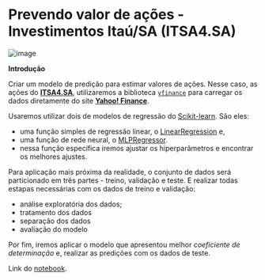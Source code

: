 # Prevendo valor de ações - Investimentos Itaú/SA (ITSA4.SA)

![image](https://user-images.githubusercontent.com/63373520/148662814-51c7b14a-a3af-4e34-8a7b-2f73801ca1cb.png)


**Introdução**

Criar um modelo de predição para estimar valores de ações. Nesse caso, as ações do [**ITSA4.SA**](https://finance.yahoo.com/quote/ITSA4.SA?p=ITSA4.SA&.tsrc=fin-srch), utilizaremos a biblioteca  [`yfinance`](https://pypi.org/project/yfinance/) para carregar os dados diretamente do site [**Yahoo! Finance**](https://finance.yahoo.com/).

Usaremos utilizar dois de modelos de regressão do [Scikit-learn](https://scikit-learn.org/stable/index.html). São eles:
- uma função simples de regressão linear, o [LinearRegression](https://scikit-learn.org/stable/modules/generated/sklearn.linear_model.LinearRegression.html?highlight=linear#sklearn.linear_model.LinearRegression) e,
- uma função de rede neural, o [MLPRegressor](https://scikit-learn.org/stable/modules/generated/sklearn.neural_network.MLPRegressor.html?highlight=mlp#sklearn.neural_network.MLPRegressor).
 - nessa função específica iremos ajustar os hiperparâmetros e encontrar os melhores ajustes.

Para aplicação mais próxima da realidade, o conjunto de dados será particionado em três partes - treino, validação e teste.
E realizar todas estapas necessárias com os dados de treino e validação:
- análise exploratória dos dados;
- tratamento dos dados
- separação dos dados
- avaliação do modelo

Por fim, iremos aplicar o modelo que apresentou melhor _coeficiente de determinação_ e, realizar as predições com os dados de teste.

Link do [notebook](https://colab.research.google.com/drive/1Xde2j0A6CGRUE5-T4mT6OkqzlNZFdagf#scrollTo=9omfbKtovHb-).
